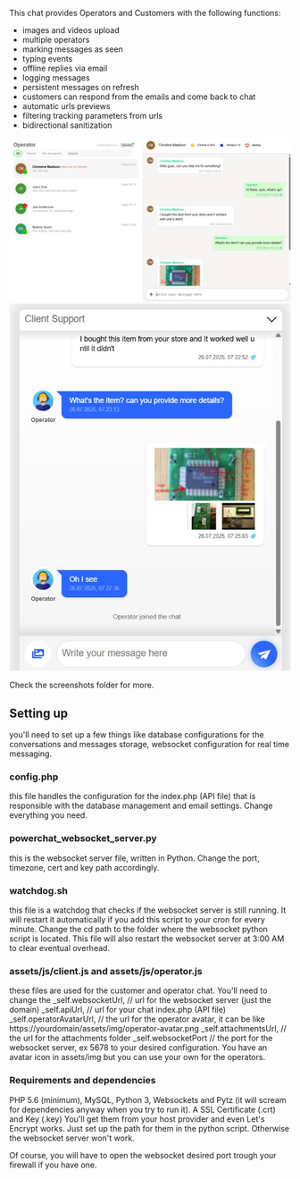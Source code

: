 This chat provides Operators and Customers with the following functions:
- images and videos upload
- multiple operators
- marking messages as seen
- typing events
- offline replies via email
- logging messages
- persistent messages on refresh
- customers can respond from the emails and come back to chat
- automatic urls previews
- filtering tracking parameters from urls
- bidirectional sanitization

<img src="https://raw.githubusercontent.com/sorinbotirla/powerchat/refs/heads/main/screenshots/operator-chat.jpg" />
<img src="https://raw.githubusercontent.com/sorinbotirla/powerchat/refs/heads/main/screenshots/client-chat.jpg" />

Check the screenshots folder for more.


<h2>Setting up</h2>

you'll need to set up a few things like database configurations for the conversations and messages storage,
websocket configuration for real time messaging.

<h3>config.php</h3>
this file handles the configuration for the index.php (API file) that is responsible with the database management and email settings. Change everything you need.


<h3>powerchat_websocket_server.py</h3>
this is the websocket server file, written in Python. Change the port, timezone, cert and key path accordingly.

<h3>watchdog.sh</h3>
this file is a watchdog that checks if the websocket server is still running. It will restart it automatically if you add this script to your cron for every minute.
Change the cd path to the folder where the websocket python script is located. This file will also restart the websocket server at 3:00 AM to clear eventual overhead.

<h3>assets/js/client.js and assets/js/operator.js</h3>
these files are used for the customer and operator chat. You'll need to change the 
_self.websocketUrl, // url for the websocket server (just the domain)
_self.apiUrl, // url for your chat index.php (API file)
_self.operatorAvatarUrl, // the url for the operator avatar, it can be like https://yourdomain/assets/img/operator-avatar.png
_self.attachmentsUrl, // the url for the attachments folder
_self.websocketPort // the port for the websocket server, ex 5678
to your desired configuration.
You have an avatar icon in assets/img but you can use your own for the operators.

<h3>Requirements and dependencies</h3>
PHP 5.6 (minimum), MySQL, Python 3, Websockets and Pytz (it will scream for dependencies anyway when you try to run it).
A SSL Certificate (.crt) and Key (.key) You'll get them from your host provider and even Let's Encrypt works. Just set up the path for them in the python script. Otherwise the websocket server won't work.

Of course, you will have to open the websocket desired port trough your firewall if you have one.


